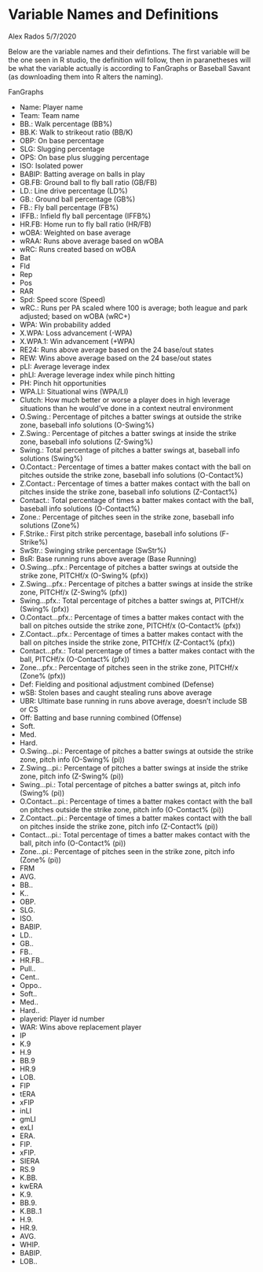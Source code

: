 Variable Names and Definitions
================
Alex Rados
5/7/2020

Below are the variable names and their defintions. The first variable
will be the one seen in R studio, the definition will follow, then in
paranetheses will be what the variable actually is according to
FanGraphs or Baseball Savant (as downloading them into R alters the
naming).

FanGraphs

  - Name: Player name
  - Team: Team name
  - BB.: Walk percentage (BB%)
  - BB.K: Walk to strikeout ratio (BB/K)
  - OBP: On base percentage
  - SLG: Slugging percentage
  - OPS: On base plus slugging percentage
  - ISO: Isolated power
  - BABIP: Batting average on balls in play
  - GB.FB: Ground ball to fly ball ratio (GB/FB)
  - LD.: Line drive percentage (LD%)
  - GB.: Ground ball percentage (GB%)
  - FB.: Fly ball percentage (FB%)
  - IFFB.: Infield fly ball percentage (IFFB%)
  - HR.FB: Home run to fly ball ratio (HR/FB)
  - wOBA: Weighted on base average
  - wRAA: Runs above average based on wOBA
  - wRC: Runs created based on wOBA
  - Bat
  - Fld
  - Rep
  - Pos
  - RAR
  - Spd: Speed score (Speed)
  - wRC.: Runs per PA scaled where 100 is average; both league and park
    adjusted; based on wOBA (wRC+)
  - WPA: Win probability added
  - X.WPA: Loss advancement (-WPA)
  - X.WPA.1: Win advancement (+WPA)
  - RE24: Runs above average based on the 24 base/out states
  - REW: Wins above average based on the 24 base/out states
  - pLI: Average leverage index
  - phLI: Average leverage index while pinch hitting
  - PH: Pinch hit opportunities
  - WPA.LI: Situational wins (WPA/LI)
  - Clutch: How much better or worse a player does in high leverage
    situations than he would’ve done in a context neutral environment
  - O.Swing.: Percentage of pitches a batter swings at outside the
    strike zone, baseball info solutions (O-Swing%)
  - Z.Swing.: Percentage of pitches a batter swings at inside the strike
    zone, baseball info solutions (Z-Swing%)
  - Swing.: Total percentage of pitches a batter swings at, baseball
    info solutions (Swing%)
  - O.Contact.: Percentage of times a batter makes contact with the ball
    on pitches outside the strike zone, baseball info solutions
    (O-Contact%)
  - Z.Contact.: Percentage of times a batter makes contact with the ball
    on pitches inside the strike zone, baseball info solutions
    (Z-Contact%)
  - Contact.: Total percentage of times a batter makes contact with the
    ball, baseball info solutions (O-Contact%)
  - Zone.: Percentage of pitches seen in the strike zone, baseball info
    solutions (Zone%)
  - F.Strike.: First pitch strike percentage, baseball info solutions
    (F-Strike%)
  - SwStr.: Swinging strike percentage (SwStr%)
  - BsR: Base running runs above average (Base Running)
  - O.Swing…pfx.: Percentage of pitches a batter swings at outside the
    strike zone, PITCHf/x (O-Swing% (pfx))
  - Z.Swing…pfx.: Percentage of pitches a batter swings at inside the
    strike zone, PITCHf/x (Z-Swing% (pfx))
  - Swing…pfx.: Total percentage of pitches a batter swings at, PITCHf/x
    (Swing% (pfx))
  - O.Contact…pfx.: Percentage of times a batter makes contact with the
    ball on pitches outside the strike zone, PITCHf/x (O-Contact% (pfx))
  - Z.Contact…pfx.: Percentage of times a batter makes contact with the
    ball on pitches inside the strike zone, PITCHf/x (Z-Contact% (pfx))
  - Contact…pfx.: Total percentage of times a batter makes contact with
    the ball, PITCHf/x (O-Contact% (pfx))
  - Zone…pfx.: Percentage of pitches seen in the strike zone, PITCHf/x
    (Zone% (pfx))
  - Def: Fielding and positional adjustment combined (Defense)
  - wSB: Stolen bases and caught stealing runs above average
  - UBR: Ultimate base running in runs above average, doesn’t include SB
    or CS
  - Off: Batting and base running combined (Offense)
  - Soft.
  - Med.
  - Hard.
  - O.Swing…pi.: Percentage of pitches a batter swings at outside the
    strike zone, pitch info (O-Swing% (pi))
  - Z.Swing…pi.: Percentage of pitches a batter swings at inside the
    strike zone, pitch info (Z-Swing% (pi))
  - Swing…pi.: Total percentage of pitches a batter swings at, pitch
    info (Swing% (pi))
  - O.Contact…pi.: Percentage of times a batter makes contact with the
    ball on pitches outside the strike zone, pitch info (O-Contact%
    (pi))
  - Z.Contact…pi.: Percentage of times a batter makes contact with the
    ball on pitches inside the strike zone, pitch info (Z-Contact% (pi))
  - Contact…pi.: Total percentage of times a batter makes contact with
    the ball, pitch info (O-Contact% (pi))
  - Zone…pi.: Percentage of pitches seen in the strike zone, pitch info
    (Zone% (pi))
  - FRM
  - AVG.
  - BB..
  - K..
  - OBP.
  - SLG.
  - ISO.
  - BABIP.
  - LD..
  - GB..
  - FB..
  - HR.FB..
  - Pull..
  - Cent..
  - Oppo..
  - Soft..
  - Med..
  - Hard..
  - playerid: Player id number
  - WAR: Wins above replacement player
  - IP
  - K.9
  - H.9
  - BB.9
  - HR.9
  - LOB.
  - FIP
  - tERA
  - xFIP
  - inLI
  - gmLI
  - exLI
  - ERA.
  - FIP.
  - xFIP.
  - SIERA
  - RS.9
  - K.BB.
  - kwERA
  - K.9.
  - BB.9.
  - K.BB..1
  - H.9.
  - HR.9.
  - AVG.
  - WHIP.
  - BABIP.
  - LOB..
